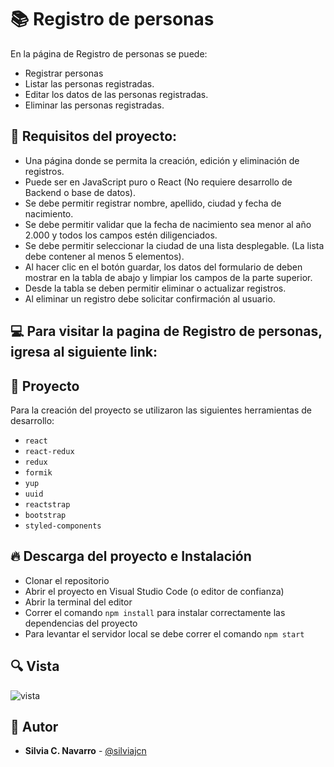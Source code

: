 # 📚 Registro de personas

En la página de Registro de personas se puede:
* Registrar personas
* Listar las personas registradas.
* Editar los datos de las personas registradas.
* Eliminar las personas registradas.

## 📌 Requisitos del proyecto:

* Una página donde se permita la creación, edición y eliminación de registros.
* Puede ser en JavaScript puro o React (No requiere desarrollo de Backend o base de datos).
* Se debe permitir registrar nombre, apellido, ciudad y fecha de nacimiento.
* Se debe permitir validar que la fecha de nacimiento sea menor al año 2.000 y todos los campos estén diligenciados.
* Se debe permitir seleccionar la ciudad de una lista desplegable. (La lista debe contener al menos 5 elementos).
* Al hacer clic en el botón guardar, los datos del formulario de deben mostrar en la tabla de abajo y limpiar los campos de la parte superior.
* Desde la tabla se deben permitir eliminar o actualizar registros.
* Al eliminar un registro debe solicitar confirmación al usuario.

## 💻 Para visitar la pagina de Registro de personas, igresa al siguiente link:

### 
    
## 💎 Proyecto

Para la creación del proyecto se utilizaron las siguientes herramientas de desarrollo:

* ```react```
* ```react-redux```
* ```redux```
* ```formik```
* ```yup```
* ```uuid```
* ```reactstrap```
* ```bootstrap```
* ```styled-components```

## 🔥 Descarga del proyecto e Instalación

* Clonar el repositorio
* Abrir el proyecto en Visual Studio Code (o editor de confianza)
* Abrir la terminal del editor
* Correr el comando ```npm install``` para instalar correctamente las dependencias del proyecto
* Para levantar el servidor local se debe correr el comando ```npm start```

## 🔍 Vista 
![vista](https://user-images.githubusercontent.com/88461234/155657062-2aa47a1c-aa9b-4c97-9cd3-0e2c721191c6.png)

## 🌟 Autor

* **Silvia C. Navarro**  - [@silviajcn](https://github.com/silviajcn)
